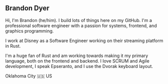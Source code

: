 ## Brandon Dyer

Hi, I'm Brandon (he/him). I build lots of things here on my GitHub. I'm a professional software engineer with a passion for systems, frontend, and graphics programming.

I work at Disney as a Software Engineer working on their streaming platform in Rust.

I'm a huge fan of Rust and am working towards making it my primary language, both on the frontend and backend. I love SCRUM and Agile development, I speak Epseranto, and I use the Dvorak keyboard layout.

Oklahoma City 🇺🇸 US

<!--
**BrandonDyer64/BrandonDyer64** is a ✨ _special_ ✨ repository because its `README.md` (this file) appears on your GitHub profile.

Here are some ideas to get you started:

- 🔭 I’m currently working on ...
- 🌱 I’m currently learning ...
- 👯 I’m looking to collaborate on ...
- 🤔 I’m looking for help with ...
- 💬 Ask me about ...
- 📫 How to reach me: ...
- 😄 Pronouns: ...
- ⚡ Fun fact: ...
-->
